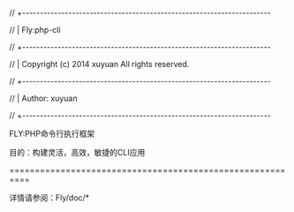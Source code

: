 // +----------------------------------------------------------------------

// | Fly:php-cli

// +----------------------------------------------------------------------

// | Copyright (c) 2014 xuyuan All rights reserved.

// +----------------------------------------------------------------------

// | Author: xuyuan

// +----------------------------------------------------------------------

FLY:PHP命令行执行框架

目的：构建灵活，高效，敏捷的CLI应用

==========================================================

详情请参阅：Fly/doc/* 

